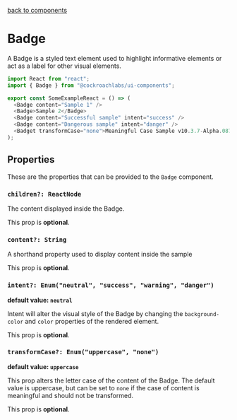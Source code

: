 [back to components](../README.md)

# Badge

A Badge is a styled text element used to highlight informative elements or act as a label for other visual elements.

```javascript
import React from "react";
import { Badge } from "@cockroachlabs/ui-components";

export const SomeExampleReact = () => (
  <Badge content="Sample 1" />
  <Badge>Sample 2</Badge>
  <Badge content="Successful sample" intent="success" />
  <Badge content="Dangerous sample" intent="danger" />
  <Badget transformCase="none">Meaningful Case Sample v10.3.7-Alpha.0876b</Badge>
);
```

## Properties

These are the properties that can be provided to the `Badge` component.

### `children?: ReactNode`

The content displayed inside the Badge.

This prop is **optional**.

### `content?: String`

A shorthand property used to display content inside the sample

This prop is **optional**.

### `intent?: Enum("neutral", "success", "warning", "danger")`

**default value: `neutral`**

Intent will alter the visual style of the Badge by changing the `background-color` and `color` properties of the rendered element.

This prop is **optional**.

### `transformCase?: Enum("uppercase", "none")`

**default value: `uppercase`**

This prop alters the letter case of the content of the Badge. The default value is uppercase, but can be set to `none` if the case of content is meaningful and should not be transformed.

This prop is **optional**.
